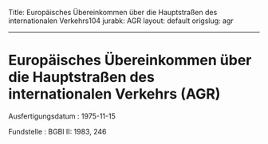 Title: Europäisches Übereinkommen über die Hauptstraßen des internationalen Verkehrs104
jurabk: AGR
layout: default
origslug: agr


---

# Europäisches Übereinkommen über die Hauptstraßen des internationalen Verkehrs (AGR)

Ausfertigungsdatum
:   1975-11-15

Fundstelle
:   BGBl II: 1983, 246

